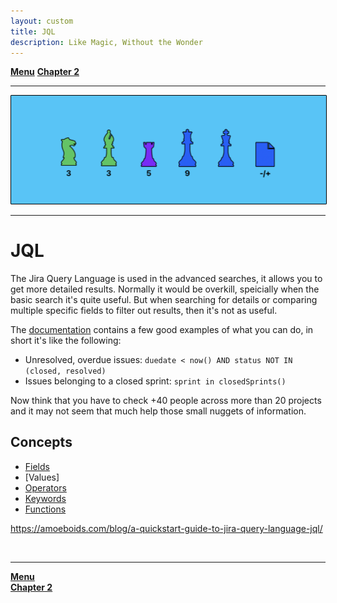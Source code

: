 ```yaml
---
layout: custom
title: JQL
description: Like Magic, Without the Wonder
---
```


<div class="nav-buttons">
  <a href="/pages/jira" class="custom-button right"><strong>Menu</strong></a>
  <a href="/pages/jira-chapter-2" class="custom-button left"><strong>Chapter 2</strong></a>
</div>

---

<img class="myImg" src="../images/headers/cian-chess-board.png" alt="cian-chess-board" style="border: 1px solid #000; border-radius: 1px; padding: 0px; cursor: pointer;">

---

# JQL

The Jira Query Language is used in the advanced searches, it allows you to get more detailed results. Normally it would be overkill, speicially when the basic search it's quite useful. But when searching for details or comparing multiple specific fields to filter out results, then it's not as useful.

The [documentation](https://community.atlassian.com/t5/Jira-articles/Introduction-to-JQL-Standard-amp-advanced-search-in-Jira/ba-p/1707966) contains a few good examples of what you can do, in short it's like the following:


- Unresolved, overdue issues: `duedate < now() AND status NOT IN (closed, resolved)`
- Issues belonging to a closed sprint: `sprint in closedSprints()`

Now think that you have to check +40 people across more than 20 projects and it may not seem that much help those small nuggets of information.


## Concepts

- [Fields](https://amoeboids.com/blog/a-quickstart-guide-to-jira-query-language-jql/#:~:text=learn%20more%20about%20the%20JQL%20fields%20here)
- [Values]
- [Operators](https://support.atlassian.com/jira-software-cloud/docs/jql-operators/)
- [Keywords](https://support.atlassian.com/jira-software-cloud/docs/jql-keywords/)
- [Functions](https://amoeboids.com/blog/a-quickstart-guide-to-jira-query-language-jql/#:~:text=quite%20lengthy%20%26%20is-,available%20here,-.%C2%A0)

https://amoeboids.com/blog/a-quickstart-guide-to-jira-query-language-jql/

<br>


---

<div class="nav-buttons">
  <a href="/pages/jira" class="custom-button right"><strong>Menu</strong></a>
</div>
<a href="/pages/jira-chapter-2" class="custom-button right"><strong>Chapter 2</strong></a>
